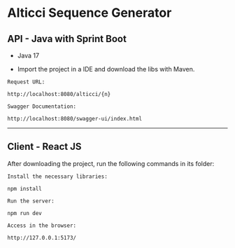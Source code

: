 
# Alticci Sequence Generator

## API - Java with Sprint Boot

- Java 17

- Import the project in a IDE and download the libs with Maven.

```
Request URL:

http://localhost:8080/alticci/{n}

Swagger Documentation:

http://localhost:8080/swagger-ui/index.html

```
---

## Client - React JS

After downloading the project, run the following commands in its folder:

```
Install the necessary libraries:

npm install

Run the server:

npm run dev

Access in the browser:

http://127.0.0.1:5173/

```